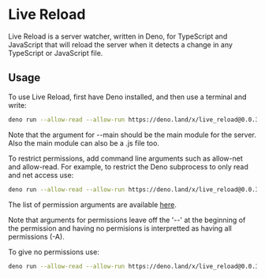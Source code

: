 # Live Reload

Live Reload is a server watcher, written in Deno, for TypeScript and JavaScript
that will reload the server when it detects a change in
any TypeScript or JavaScript file.

## Usage

To use Live Reload, first have Deno installed, and then use a terminal and write:

```bash
deno run --allow-read --allow-run https://deno.land/x/live_reload@0.0.3/reload.ts --main=main.ts
```

Note that the argument for --main should be the main module for the server.
Also the main module can also be a .js file too.

To restrict permissions, add command line arguments such as allow-net and allow-read.
For example, to restrict the Deno subprocess to only read and net access use:

```bash
deno run --allow-read --allow-run https://deno.land/x/live_reload@0.0.3/reload.ts --main=main.ts allow-net allow-read
```

The list of permission arguments are available [here](https://deno.land/manual/getting_started/permissions).

Note that arguments for permissions leave off the '--' at the beginning of the permission and
having no permisions is interpretted as having all permissions (-A).

To give no permissions use:

```bash
deno run --allow-read --allow-run https://deno.land/x/live_reload@0.0.3/reload.ts --main=main.ts allow-none
```
